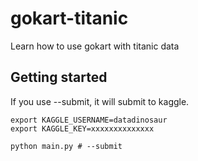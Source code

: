 # gokart-titanic

Learn how to use gokart with titanic data

## Getting started

If you use --submit, it will submit to kaggle.

```shell
export KAGGLE_USERNAME=datadinosaur
export KAGGLE_KEY=xxxxxxxxxxxxxx

python main.py # --submit
```
